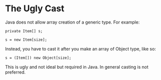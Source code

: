 # The Ugly Cast

Java does not allow array creation of a generic type. For example:

```
private Item[] s;

s = new Item[size];
```

Instead, you have to cast it after you make an array of Object type, like so:

```
s = (Item[]) new Object[size];
```

This is ugly and not ideal but required in Java. In general casting is not preferred.
